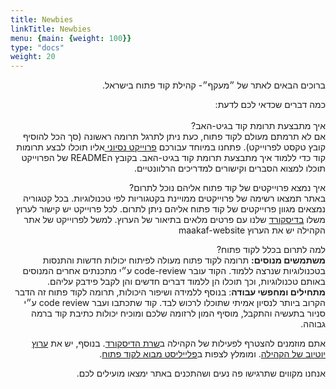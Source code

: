 ```yaml
---
title: Newbies
linkTitle: Newbies
menu: {main: {weight: 100}}
type: "docs"
weight: 20
---
```


<div dir="rtl">

ברוכים הבאים לאתר של ״מעקף״- קהילת קוד פתוח בישראל.

כמה דברים  שכדאי לכם לדעת:
<br>
<br>
איך מתבצעת תרומת קוד בגיט-האב?
<br>
אם לא תרמתם מעולם לקוד פתוח, כעת ניתן לתרגל תרומה ראשונה (סך הכל להוסיף קובץ טקסט לפרוייקט).
פתחנו במיוחד עבורכם [פרוייקט נסיוני ](https://github.com/UrielOfir/os-practice) אליו תוכלו לבצע תרומות קוד כדי ללמוד איך מתבצעת תרומת קוד בגיט-האב.
בקובץ הREADME של הפרוייקט תוכלו למצוא הסברים וקישורים למדריכים הרלוונטיים.

איך נמצא פרוייקטים של קוד פתוח אליהם נוכל לתרום?
<br>
באתר תמצאו רשימה של פרוייקטים ממויינת בקטגוריות לפי טכנולוגיות.
בכל קטגוריה נמצאים מגוון פרוייקטים של קוד פתוח אליהם ניתן לתרום.
לכל פרוייקט יש קישור לערוץ משלו [בדיסקורד](https://discord.gg/a2VyCjRk2M) שלנו עם פרטים מלאים בתיאור של הערוץ.
למשל לפרוייקט של אתר הקהילה יש את הערוץ
 ⁠maakaf-website

למה לתרום בכלל לקוד פתוח?
<br>
**משתמשים מנוסים:** תרומה לקוד פתוח מעולה לפיתוח יכולות חדשות והתנסות בטכנולוגיות שנרצה ללמוד. 
הקוד עובר code-review ע״י מתכנתים אחרים המנוסים באותם טכנולוגיות, וכך תוכלו הן ללמוד דברים חדשים והן לקבל פידבק עליהם.
<br>
**מתחילים ומחפשי עבודה**: בנוסף ללמידה ושיפור היכולות, תרומה לקוד פתוח זה הדבר הקרוב ביותר לנסיון אמיתי שתוכלו לרכוש לבד.
קוד שתכתבו ועבר code review ע״י סניור בתעשיה והתקבל, מוסיף המון לרזומה שלכם ומוכיח יכולות כתיבת קוד ברמה גבוהה.

אתם
מוזמנים להצטרף לפעילות של הקהילה ב[שרת הדיסקורד](https://discord.gg/a2VyCjRk2M).
בנוסף, יש את [ערוץ יוטיוב של הקהילה](https://www.youtube.com/@maakaf-os). ומומלץ לצפות ב[פלייליסט מבוא לקוד פתוח](https://youtube.com/playlist?list=PLFP8kbJw2mot-6WSKS3_4Fmmx-30w6-tj).


אנחנו מקווים שתרגישו פה נעים ושהתכנים באתר ימצאו מועילים לכם.
</div>